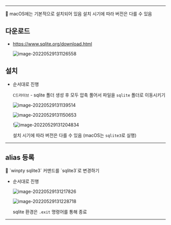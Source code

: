 ------

<aside> 📌 macOS에는 기본적으로 설치되어 있음 설치 시기에 따라 버전은 다를 수 있음

</aside>

## 다운로드

- https://www.sqlite.org/download.html

  ![image-20220529131126558](C:\Users\dheld\AppData\Roaming\Typora\typora-user-images\image-20220529131126558.png)

## 설치

- 순서대로 진행

  `C드라이브` - sqlite 폴더 생성 후 모두 압축 풀어서 파일을 `sqlite` 폴더로 이동시키기

  ![image-20220529131139514](C:\Users\dheld\AppData\Roaming\Typora\typora-user-images\image-20220529131139514.png)

  ![image-20220529131150653](C:\Users\dheld\AppData\Roaming\Typora\typora-user-images\image-20220529131150653.png)

  !![image-20220529131204834](C:\Users\dheld\AppData\Roaming\Typora\typora-user-images\image-20220529131204834.png)

  설치 시기에 따라 버전은 다를 수 있음 (macOS는 `sqlite3`로 실행)

------

## alias 등록

<aside> 📌 `winpty sqlite3` 커맨드를 `sqlite3`로 변경하기

</aside>

- 순서대로 진행

  ![image-20220529131217826](C:\Users\dheld\AppData\Roaming\Typora\typora-user-images\image-20220529131217826.png)

  ![image-20220529131228718](C:\Users\dheld\AppData\Roaming\Typora\typora-user-images\image-20220529131228718.png)

  sqlite 환경은 `.exit` 명령어를 통해 종료

------